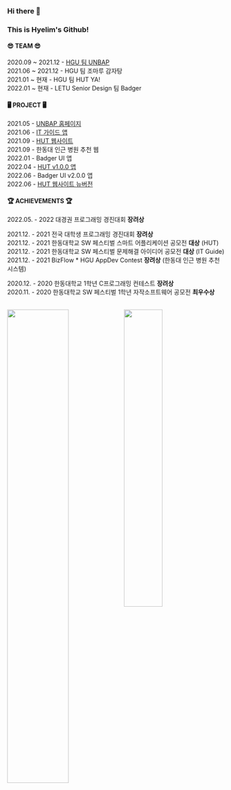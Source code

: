 ### Hi there 👋
### This is Hyelim's Github!   


#### 😎 TEAM 😎
2020.09 ~ 2021.12 - [HGU 팀 UNBAP](https://unbap.github.io/) <br>
2021.06 ~ 2021.12 - HGU 팀 조마루 감자탕 <br>
2021.01 ~   현재   - HGU 팀 HUT YA! <br>
2022.01 ~   현재   - LETU Senior Design 팀 Badger


#### 🖥 PROJECT 🖥
2021.05 - [UNBAP 홈페이지](https://unbap.github.io/) <br>
2021.06 - [IT 가이드 앱](https://github.com/healim01/it_guide) <br>
2021.09 - [HUT 웹사이트](https://github.com/handong-app/handong-ut-web/blob/main/OLD/hut.handong.app_(iPhone%2012%20Pro).png) <br>
2021.09 - 한동대 인근 병원 추천 웹 <br>
2022.01 - Badger UI 앱 <br>
2022.04 - [HUT v1.0.0 앱](https://apps.apple.com/us/app/hut/id1593293986) <br> 
2022.06 - Badger UI v2.0.0 앱 <br>
2022.06 - [HUT 웹사이트 뉴버전](https://hut.handong.app/) <br>


#### 🏆 ACHIEVEMENTS 🏆

2022.05. - 2022 대경권 프로그래밍 경진대회 **장려상**  <br>  

2021.12. - 2021 전국 대학생 프로그래밍 경진대회 **장려상** <br>
2021.12. - 2021 한동대학교 SW 페스티벌 스마트 어플리케이션 공모전 **대상** (HUT) <br>
2021.12. - 2021 한동대학교 SW 페스티벌 문제해결 아이디어 공모전 **대상** (IT Guide) <br>
2021.12. - 2021 BizFlow * HGU AppDev Contest **장려상** (한동대 인근 병원 추천 시스템)   <br>

2020.12. - 2020 한동대학교 1학년 C프로그래밍 컨테스트 **장려상** <br>
2020.11. - 2020 한동대학교 SW 페스티벌 1학년 자작소프트웨어 공모전 **최우수상** <br>

<br>

<div>
 <img src="https://github-readme-stats.vercel.app/api?username=healim01&show_icons=true&theme=github_dark&count_private=true&hide_border=true" align="left" style="width: 53%" />
  <img src="https://github-readme-stats.vercel.app/api/top-langs/?username=healim01&exclude_repo=merge_game&layout=compact&theme=github_dark" style="width: 42%"/>
</div>
